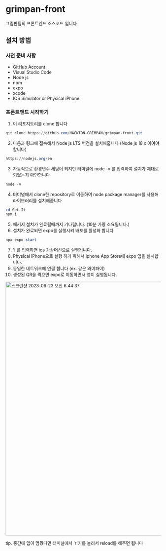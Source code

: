 # grimpan-front
그림판팀의 프론트엔드 소스코드 입니다

## 설치 방법
### 사전 준비 사항

- GitHub Account
- Visual Studio Code
- Node js
- npm
- expo
- xcode
- IOS Simulator or Physical iPhone

### 프론트엔드 시작하기
1. 이 리포지토리를 clone 합니다
```ps1
git clone https://github.com/HACKTON-GRIMPAN/grimpan-front.git
```
2. 다음과 링크에 접속해서 Node js LTS 버전을 설치해줍니다 (Node js 18.x 이여야합니다)
```ps1
https://nodejs.org/en
```
3. 자동적으로 환경변수 세팅이 되지만 터미널에 node -v 를 입력하여 설치가 제대로 되었는지 확인합니다
```ps1
node -v
```
4. 터미널에서 clone한 repository로 이동하여 node package manager를 사용해 라이브러리를 설치해줍니다
```ps1
cd Get-It
npm i
```
5. 패키지 설치가 완료될때까지 기다립니다. (10분 가량 소요됩니다.)
6. 설치가 완료되면 expo를 실행시켜 배포를 활성화 합니다
```ps1
npx expo start
```
7. 'i'를 입력하면 ios 가상머신으로 실행됩니다.
8. Physical iPhone으로 실행 하기 위해서 iphone App Store에 expo 앱을 설치합니다. 
9. 동일한 네트워크에 연결 합니다 (ex. 같은 와이파이)
10. 생성된 QR을 찍으면 expo로 이동하면서 앱이 실행됩니다.
<img width="822" alt="스크린샷 2023-06-23 오전 6 44 37" src="https://github.com/hackersground-kr/Get-It/assets/58356850/01f0e198-4db7-478e-911b-3bdde9e31bd5">

tip. 중간에 앱이 멈췄다면 터미널에서 'r'키를 눌러서 reload를 해주면 됩니다
